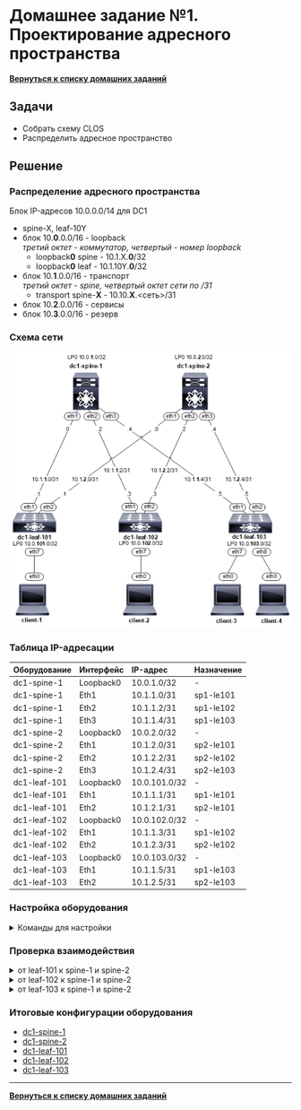 # Домашнее задание №1. Проектирование адресного пространства
[**Вернуться к списку домашних заданий**](https://github.com/takmenevag/otus-dc-design/tree/main/labs/)
## Задачи
- Собрать схему CLOS
- Распределить адресное пространство

## Решение
### Распределение адресного пространства
Блок IP-адресов 10.0.0.0/14 для DC1
- spine-X, leaf-10Y
- блок 10.**0**.0.0/16 - loopback \
  _третий октет - коммутатор, четвертый - номер loopback_
  - loopback**0** spine - 10.1.X.**0**/32
  - loopback**0** leaf - 10.1.10Y.**0**/32
- блок 10.**1**.0.0/16 - транспорт \
 _третий октет - spine, четвертый октет сети по /31_
  - transport spine-**X** - 10.10.**X**.<сеть>/31
- блок 10.**2**.0.0/16 - сервисы
- блок 10.**3**.0.0/16 - резерв

### Cхема сети
![Изображение](https://github.com/takmenevag/otus-dc-design/blob/main/labs/lab1/scheme/lab1_scheme.PNG "Схема стенда")

### Таблица IP-адресации
|Оборудование	|Интерфейс	|IP-адрес	|Назначение|
|:-|:-|:-|:-|
|dc1-spine-1	|Loopback0	|10.0.1.0/32	|-|
|dc1-spine-1	|Eth1	|10.1.1.0/31	|sp1-le101|
|dc1-spine-1	|Eth2	|10.1.1.2/31	|sp1-le102|
|dc1-spine-1	|Eth3	|10.1.1.4/31	|sp1-le103|
|dc1-spine-2	|Loopback0	|10.0.2.0/32 |-|	
|dc1-spine-2	|Eth1	|10.1.2.0/31	|sp2-le101|
|dc1-spine-2	|Eth2	|10.1.2.2/31	|sp2-le102|
|dc1-spine-2	|Eth3	|10.1.2.4/31	|sp2-le103|
|dc1-leaf-101	|Loopback0	|10.0.101.0/32 |-|
|dc1-leaf-101	|Eth1	|10.1.1.1/31	|sp1-le101|
|dc1-leaf-101	|Eth2	|10.1.2.1/31	|sp2-le101|
|dc1-leaf-102	|Loopback0	|10.0.102.0/32 |-|	
|dc1-leaf-102	|Eth1	|10.1.1.3/31	|sp1-le102|
|dc1-leaf-102	|Eth2	|10.1.2.3/31	|sp2-le102|	
|dc1-leaf-103	|Loopback0	|10.0.103.0/32 |-|	
|dc1-leaf-103	|Eth1	|10.1.1.5/31	|sp1-le103|
|dc1-leaf-103	|Eth2	|10.1.2.5/31	|sp2-le103|

### Настройка оборудования
<details>
  <summary>Команды для настройки </summary>

- spine-1
```
hostname dc1-spine-1
!
interface Ethernet1
   description ### sp1-le101 ###
   no switchport
   ip address 10.1.1.0/31
!
interface Ethernet2
   description ### sp1-le102 ###
   no switchport
   ip address 10.1.1.2/31
!
interface Ethernet3
   description ### sp1-le103 ###
   no switchport
   ip address 10.1.1.4/31
!
interface Loopback0
   ip address 10.0.1.0/32
!
ip routing
```
- spine-2
```
hostname dc1-spine-2
!
interface Ethernet1
   description ### sp2-le101 ###
   no switchport
   ip address 10.1.2.0/31
!
interface Ethernet2
   description ### sp2-le102 ###
   no switchport
   ip address 10.1.2.2/31
!
interface Ethernet3
   description ### sp2-le103 ###
   no switchport
   ip address 10.1.2.4/31
!
interface Loopback0
   ip address 10.0.2.0/32
!
ip routing
```
- leaf-101
```
hostname dc1-leaf-101
!
interface Ethernet1
   description ### sp1-le101 ###
   no switchport
   ip address 10.1.1.1/31
!
interface Ethernet2
   description ### sp2-le101 ###
   no switchport
   ip address 10.1.2.1/31
!
interface Loopback0
   ip address 10.0.101.0/32
!
ip routing
```
- leaf-102
```
hostname dc1-leaf-102
!
interface Ethernet1
   description ### sp1-le102 ###
   no switchport
   ip address 10.1.1.3/31
!
interface Ethernet2
   description ### sp2-le102 ###
   no switchport
   ip address 10.1.2.3/31
!
interface Loopback0
   ip address 10.0.102.0/32
!
ip routing
```
- leaf-103
```
hostname dc1-leaf-103
!
interface Ethernet1
   description ### sp1-le103 ###
   no switchport
   ip address 10.1.1.5/31
!
interface Ethernet2
   description ### sp2-le103 ###
   no switchport
   ip address 10.1.2.5/31
!
interface Loopback0
   ip address 10.0.103.0/32
!
ip routing
```
</details>

### Проверка взаимодействия
<details>
  <summary>от leaf-101 к spine-1 и spine-2</summary>

```
dc1-leaf-101#ping 10.1.1.0
PING 10.1.1.0 (10.1.1.0) 72(100) bytes of data.
80 bytes from 10.1.1.0: icmp_seq=1 ttl=64 time=89.4 ms
80 bytes from 10.1.1.0: icmp_seq=2 ttl=64 time=79.9 ms
80 bytes from 10.1.1.0: icmp_seq=3 ttl=64 time=74.9 ms
80 bytes from 10.1.1.0: icmp_seq=4 ttl=64 time=70.6 ms
80 bytes from 10.1.1.0: icmp_seq=5 ttl=64 time=64.3 ms

--- 10.1.1.0 ping statistics ---
5 packets transmitted, 5 received, 0% packet loss, time 45ms
rtt min/avg/max/mdev = 64.334/75.865/89.421/8.509 ms, pipe 5, ipg/ewma 11.449/82.056 ms
dc1-leaf-101#
dc1-leaf-101#ping 10.1.2.0
PING 10.1.2.0 (10.1.2.0) 72(100) bytes of data.
80 bytes from 10.1.2.0: icmp_seq=1 ttl=64 time=66.8 ms
80 bytes from 10.1.2.0: icmp_seq=2 ttl=64 time=61.2 ms
80 bytes from 10.1.2.0: icmp_seq=3 ttl=64 time=58.2 ms
80 bytes from 10.1.2.0: icmp_seq=4 ttl=64 time=52.0 ms
80 bytes from 10.1.2.0: icmp_seq=5 ttl=64 time=45.7 ms

--- 10.1.2.0 ping statistics ---
5 packets transmitted, 5 received, 0% packet loss, time 42ms
rtt min/avg/max/mdev = 45.702/56.812/66.808/7.322 ms, pipe 5, ipg/ewma 10.554/61.271 ms
dc1-leaf-101#
```
```
dc1-leaf-101#show ip route

VRF: default
Codes: C - connected, S - static, K - kernel, 
       O - OSPF, IA - OSPF inter area, E1 - OSPF external type 1,
       E2 - OSPF external type 2, N1 - OSPF NSSA external type 1,
       N2 - OSPF NSSA external type2, B - Other BGP Routes,
       B I - iBGP, B E - eBGP, R - RIP, I L1 - IS-IS level 1,
       I L2 - IS-IS level 2, O3 - OSPFv3, A B - BGP Aggregate,
       A O - OSPF Summary, NG - Nexthop Group Static Route,
       V - VXLAN Control Service, M - Martian,
       DH - DHCP client installed default route,
       DP - Dynamic Policy Route, L - VRF Leaked,
       G  - gRIBI, RC - Route Cache Route

Gateway of last resort is not set

 C        10.0.101.0/32 is directly connected, Loopback0
 C        10.1.1.0/31 is directly connected, Ethernet1
 C        10.1.2.0/31 is directly connected, Ethernet2
```
```
dc1-leaf-101#show lldp neighbors 
Last table change time   : 0:03:35 ago
Number of table inserts  : 2
Number of table deletes  : 0
Number of table drops    : 0
Number of table age-outs : 0

Port          Neighbor Device ID       Neighbor Port ID    TTL
---------- ------------------------ ---------------------- ---
Et1           dc1-spine-1              Ethernet1           120
Et2           dc1-spine-2              Ethernet1           120
```
</details>

<details>
  <summary>от leaf-102 к spine-1 и spine-2</summary>
 
```
dc1-leaf-102#ping 10.1.1.2
PING 10.1.1.2 (10.1.1.2) 72(100) bytes of data.
80 bytes from 10.1.1.2: icmp_seq=1 ttl=64 time=65.8 ms
80 bytes from 10.1.1.2: icmp_seq=2 ttl=64 time=60.9 ms
80 bytes from 10.1.1.2: icmp_seq=3 ttl=64 time=55.2 ms
80 bytes from 10.1.1.2: icmp_seq=4 ttl=64 time=50.1 ms
80 bytes from 10.1.1.2: icmp_seq=5 ttl=64 time=44.7 ms

--- 10.1.1.2 ping statistics ---
5 packets transmitted, 5 received, 0% packet loss, time 44ms
rtt min/avg/max/mdev = 44.737/55.376/65.834/7.497 ms, pipe 5, ipg/ewma 11.118/60.055 ms
dc1-leaf-102#
dc1-leaf-102#ping 10.1.2.2
PING 10.1.2.2 (10.1.2.2) 72(100) bytes of data.
80 bytes from 10.1.2.2: icmp_seq=1 ttl=64 time=42.9 ms
80 bytes from 10.1.2.2: icmp_seq=2 ttl=64 time=22.3 ms
80 bytes from 10.1.2.2: icmp_seq=3 ttl=64 time=18.1 ms
80 bytes from 10.1.2.2: icmp_seq=4 ttl=64 time=6.75 ms
80 bytes from 10.1.2.2: icmp_seq=5 ttl=64 time=8.08 ms

--- 10.1.2.2 ping statistics ---
5 packets transmitted, 5 received, 0% packet loss, time 109ms
rtt min/avg/max/mdev = 6.753/19.652/42.928/13.049 ms, pipe 3, ipg/ewma 27.284/30.521 ms
dc1-leaf-102#
```
```
dc1-leaf-102#show ip route

VRF: default
Codes: C - connected, S - static, K - kernel, 
       O - OSPF, IA - OSPF inter area, E1 - OSPF external type 1,
       E2 - OSPF external type 2, N1 - OSPF NSSA external type 1,
       N2 - OSPF NSSA external type2, B - Other BGP Routes,
       B I - iBGP, B E - eBGP, R - RIP, I L1 - IS-IS level 1,
       I L2 - IS-IS level 2, O3 - OSPFv3, A B - BGP Aggregate,
       A O - OSPF Summary, NG - Nexthop Group Static Route,
       V - VXLAN Control Service, M - Martian,
       DH - DHCP client installed default route,
       DP - Dynamic Policy Route, L - VRF Leaked,
       G  - gRIBI, RC - Route Cache Route

Gateway of last resort is not set

 C        10.0.102.0/32 is directly connected, Loopback0
 C        10.1.1.2/31 is directly connected, Ethernet1
 C        10.1.2.2/31 is directly connected, Ethernet2
```
```
dc1-leaf-102#show lldp neighbors
Last table change time   : 0:04:33 ago
Number of table inserts  : 2
Number of table deletes  : 0
Number of table drops    : 0
Number of table age-outs : 0

Port          Neighbor Device ID       Neighbor Port ID    TTL
---------- ------------------------ ---------------------- ---
Et1           dc1-spine-1              Ethernet2           120
Et2           dc1-spine-2              Ethernet2           120
```
</details>

<details>
  <summary>от leaf-103 к spine-1 и spine-2</summary>
  
```
dc1-leaf-103#ping 10.1.1.4
PING 10.1.1.4 (10.1.1.4) 72(100) bytes of data.
80 bytes from 10.1.1.4: icmp_seq=1 ttl=64 time=90.1 ms
80 bytes from 10.1.1.4: icmp_seq=2 ttl=64 time=84.7 ms
80 bytes from 10.1.1.4: icmp_seq=3 ttl=64 time=71.9 ms
80 bytes from 10.1.1.4: icmp_seq=4 ttl=64 time=63.2 ms
80 bytes from 10.1.1.4: icmp_seq=5 ttl=64 time=58.0 ms

--- 10.1.1.4 ping statistics ---
5 packets transmitted, 5 received, 0% packet loss, time 55ms
rtt min/avg/max/mdev = 58.080/73.621/90.111/12.227 ms, pipe 5, ipg/ewma 13.867/80.979 ms
dc1-leaf-103#
dc1-leaf-103#ping 10.1.2.4
PING 10.1.2.4 (10.1.2.4) 72(100) bytes of data.
80 bytes from 10.1.2.4: icmp_seq=1 ttl=64 time=53.7 ms
80 bytes from 10.1.2.4: icmp_seq=2 ttl=64 time=39.4 ms
80 bytes from 10.1.2.4: icmp_seq=3 ttl=64 time=30.6 ms
80 bytes from 10.1.2.4: icmp_seq=4 ttl=64 time=21.9 ms
80 bytes from 10.1.2.4: icmp_seq=5 ttl=64 time=9.87 ms

--- 10.1.2.4 ping statistics ---
5 packets transmitted, 5 received, 0% packet loss, time 90ms
rtt min/avg/max/mdev = 9.879/31.128/53.714/14.925 ms, pipe 4, ipg/ewma 22.746/41.359 ms
```
```
dc1-leaf-103#show ip route

VRF: default
Codes: C - connected, S - static, K - kernel, 
       O - OSPF, IA - OSPF inter area, E1 - OSPF external type 1,
       E2 - OSPF external type 2, N1 - OSPF NSSA external type 1,
       N2 - OSPF NSSA external type2, B - Other BGP Routes,
       B I - iBGP, B E - eBGP, R - RIP, I L1 - IS-IS level 1,
       I L2 - IS-IS level 2, O3 - OSPFv3, A B - BGP Aggregate,
       A O - OSPF Summary, NG - Nexthop Group Static Route,
       V - VXLAN Control Service, M - Martian,
       DH - DHCP client installed default route,
       DP - Dynamic Policy Route, L - VRF Leaked,
       G  - gRIBI, RC - Route Cache Route

Gateway of last resort is not set

 C        10.0.103.0/32 is directly connected, Loopback0
 C        10.1.1.4/31 is directly connected, Ethernet1
 C        10.1.2.4/31 is directly connected, Ethernet2
```
```
dc1-leaf-103#show lldp neighbors 
Last table change time   : 0:05:46 ago
Number of table inserts  : 2
Number of table deletes  : 0
Number of table drops    : 0
Number of table age-outs : 0

Port          Neighbor Device ID       Neighbor Port ID    TTL
---------- ------------------------ ---------------------- ---
Et1           dc1-spine-1              Ethernet3           120
Et2           dc1-spine-2              Ethernet3           120
```
</details>

### Итоговые конфигурации оборудования
- [dc1-spine-1](https://github.com/takmenevag/otus-dc-design/blob/main/labs/lab1/config/dc1-spine-1.txt)
- [dc1-spine-2](https://github.com/takmenevag/otus-dc-design/blob/main/labs/lab1/config/dc1-spine-2.txt)
- [dc1-leaf-101](https://github.com/takmenevag/otus-dc-design/blob/main/labs/lab1/config/dc1-leaf-101.txt)
- [dc1-leaf-102](https://github.com/takmenevag/otus-dc-design/blob/main/labs/lab1/config/dc1-leaf-102.txt)
- [dc1-leaf-103](https://github.com/takmenevag/otus-dc-design/blob/main/labs/lab1/config/dc1-leaf-103.txt)
---
[**Вернуться к списку домашних заданий**](https://github.com/takmenevag/otus-dc-design/tree/main/labs/)
